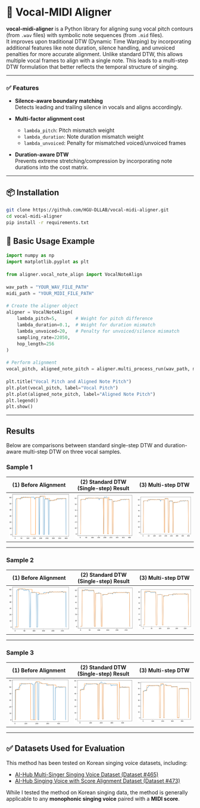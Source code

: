 # 🎼 Vocal-MIDI Aligner
**vocal-midi-aligner** is a Python library for aligning sung vocal pitch contours (from `.wav` files) with symbolic note sequences (from `.mid` files).  
It improves upon traditional DTW (Dynamic Time Warping) by incorporating additional features like note duration, silence handling, and unvoiced penalties for more accurate alignment. Unlike standard DTW, this allows multiple vocal frames to align with a single note. This leads to a multi-step DTW formulation that better reflects the temporal structure of singing.

---

### ✅ Features

- **Silence-aware boundary matching**  
  Detects leading and trailing silence in vocals and aligns accordingly.
  
- **Multi-factor alignment cost**  
  - `lambda_pitch`: Pitch mismatch weight  
  - `lambda_duration`: Note duration mismatch weight  
  - `lambda_unvoiced`: Penalty for mismatched voiced/unvoiced frames

- **Duration-aware DTW**  
  Prevents extreme stretching/compression by incorporating note durations into the cost matrix.

---

## 📦 Installation

```bash
git clone https://github.com/HGU-DLLAB/vocal-midi-aligner.git
cd vocal-midi-aligner
pip install -r requirements.txt
```

## 🎵 Basic Usage Example

```python
import numpy as np
import matplotlib.pyplot as plt

from aligner.vocal_note_align import VocalNoteAlign

wav_path = "YOUR_WAV_FILE_PATH"
midi_path = "YOUR_MIDI_FILE_PATH"

# Create the aligner object
aligner = VocalNoteAlign(
    lambda_pitch=5,       # Weight for pitch difference
    lambda_duration=0.1,  # Weight for duration mismatch
    lambda_unvoiced=20,   # Penalty for unvoiced/silence mismatch
    sampling_rate=22050,
    hop_length=256
)

# Perform alignment
vocal_pitch, aligned_note_pitch = aligner.multi_process_run(wav_path, midi_path)

plt.title("Vocal Pitch and Aligned Note Pitch")
plt.plot(vocal_pitch, label="Vocal Pitch")
plt.plot(aligned_note_pitch, label="Aligned Note Pitch")
plt.legend()
plt.show()
```

---

## Results

Below are comparisons between standard single-step DTW and duration-aware multi-step DTW on three vocal samples.

### Sample 1
| (1) Before Alignment | (2) Standard DTW (Single-step) Result | (3) Multi-step DTW |
|:-----------:|:-----------------:|:-------------------:|
| ![Before Align - Sample 1](images/before_align1.png) | ![Single-step DTW Result - Sample 1](images/standard_dtw_result1.png) | ![Proposed Method Result - Sample 1](images/ours_dtw_result1.png) |

---

### Sample 2
| (1) Before Alignment | (2) Standard DTW (Single-step) Result | (3) Multi-step DTW |
|:-----------:|:-----------------:|:-------------------:|
| ![Before Align - Sample 2](images/before_align2.png) | ![Single-step DTW Result - Sample 2](images/standard_dtw_result2.png) | ![Proposed Method Result - Sample 2](images/ours_dtw_result2.png) |

---

### Sample 3
| (1) Before Alignment | (2) Standard DTW (Single-step) Result | (3) Multi-step DTW |
|:-----------:|:-----------------:|:-------------------:|
| ![Before Align - Sample 3](images/before_align3.png) | ![Single-step Result - Sample 3](images/standard_dtw_result3.png) | ![Proposed Method Result - Sample 3](images/ours_dtw_result3.png) |

---

## ✅ Datasets Used for Evaluation

This method has been tested on Korean singing voice datasets, including:

- [AI-Hub Multi-Singer Singing Voice Dataset (Dataset #465)](https://www.aihub.or.kr/aihubdata/data/view.do?currMenu=115&topMenu=100&dataSetSn=465)
- [AI-Hub Singing Voice with Score Alignment Dataset (Dataset #473)](https://www.aihub.or.kr/aihubdata/data/view.do?currMenu=115&topMenu=100&dataSetSn=473)

While I tested the method on Korean singing data, the method is generally applicable to any **monophonic singing voice** paired with a **MIDI score**.  
